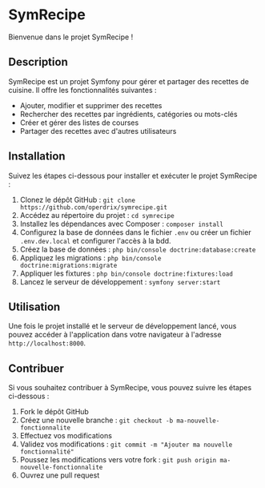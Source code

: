 # SymRecipe

Bienvenue dans le projet SymRecipe !

## Description

SymRecipe est un projet Symfony pour gérer et partager des recettes de cuisine. Il offre les fonctionnalités suivantes :

- Ajouter, modifier et supprimer des recettes
- Rechercher des recettes par ingrédients, catégories ou mots-clés
- Créer et gérer des listes de courses
- Partager des recettes avec d'autres utilisateurs

## Installation

Suivez les étapes ci-dessous pour installer et exécuter le projet SymRecipe :

1. Clonez le dépôt GitHub : `git clone https://github.com/operdrix/symrecipe.git`
2. Accédez au répertoire du projet : `cd symrecipe`
3. Installez les dépendances avec Composer : `composer install`
4. Configurez la base de données dans le fichier `.env` ou créer un fichier `.env.dev.local` et configurer l'accès à la bdd.
5. Créez la base de données : `php bin/console doctrine:database:create`
6. Appliquez les migrations : `php bin/console doctrine:migrations:migrate`
7. Appliquer les fixtures : `php bin/console doctrine:fixtures:load`
8. Lancez le serveur de développement : `symfony server:start`

## Utilisation

Une fois le projet installé et le serveur de développement lancé, vous pouvez accéder à l'application dans votre navigateur à l'adresse `http://localhost:8000`.

## Contribuer

Si vous souhaitez contribuer à SymRecipe, vous pouvez suivre les étapes ci-dessous :

1. Fork le dépôt GitHub
2. Créez une nouvelle branche : `git checkout -b ma-nouvelle-fonctionnalite`
3. Effectuez vos modifications
4. Validez vos modifications : `git commit -m "Ajouter ma nouvelle fonctionnalité"`
5. Poussez les modifications vers votre fork : `git push origin ma-nouvelle-fonctionnalite`
6. Ouvrez une pull request
